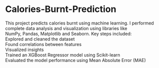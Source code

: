 # Calories-Burnt-Prediction
This project predicts calories burnt using machine learning. I performed complete data analysis and visualization using libraries like 
<br>
NumPy, Pandas, Matplotlib and Seaborn. Key steps included:
<br>
Explored and cleaned the dataset
<br>
Found correlations between features
<br>
Visualized insights
<br>
Trained an XGBoost Regressor model using Scikit-learn
<br>
Evaluated the model performance using Mean Absolute Error (MAE)
